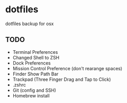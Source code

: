 # dotfiles
dotfiles backup for osx

## TODO
- Terminal Preferences
- Changed Shell to ZSH
- Dock Preferences
- Mission Control Preference (don't rearange spaces)
- Finder Show Path Bar
- Trackpad (Three Finger Drag and Tap to Click)
- .zshrc
- Git (config and SSH)
- Homebrew install
